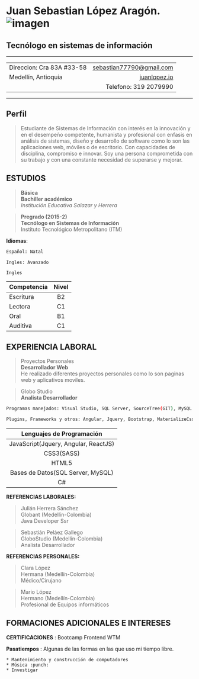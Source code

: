 Juan Sebastian López Aragón.   ![imagen](http://placeimg.com/320/200/people)
============
## Tecnólogo en sistemas de información
-------------------   		 	    ----------------------------
|  |  |
| :------ | ------: |
| Direccion: Cra 83A #33-58 | sebastian77790@gmail.com |
| Medellín, Antioquia | [juanlopez.io](https://juanlopez.io) |
|  | Telefono: 319 2079990 |
-------------------     		    ----------------------------


Perfil
---------

>Estudiante de Sistemas de Información con interés en la innovación y en el desempeño competente, humanista y profesional con enfasis en análisis de sistemas, diseño y desarrollo de software como lo son las aplicaciones web, móviles o de escritorio. Con capacidades de disciplina, compromiso e innovar.
Soy una persona comprometida con su trabajo y con una constante necesidad de superarse y mejorar.

ESTUDIOS
---------
> **Básica**  
   **Bachiller académico**  
    *Institución Educativa Salazar y Herrera*  

> **Pregrado (2015-2)**  
   **Tecnólogo en Sistemas de Información**  
   Instituto Tecnológico Metropolitano (ITM)  

**Idiomas**:                     
```sh
Español: Natal
```
```sh
Ingles: Avanzado
```

`Ingles`  

| Competencia | Nivel |
| :------ | :------: |
| Escritura | B2 |
| Lectora | C1 |
| Oral | B1 |
| Auditiva | C1 |

EXPERIENCIA LABORAL
----------
> Proyectos Personales  
  **Desarrollador Web**  
	He realizado diferentes proyectos personales como lo son paginas web y	aplicativos moviles.  

> Globo Studio  
  **Analista Desarrollador**  

```sh			
Programas manejados: Visual Studio, SQL Server, SourceTree(GIT), MySQL WorkBench, IntelliJ IDEA, Atom.IO ...
```

```sh
Plugins, Frameworks y otros: Angular, Jquery, Bootstrap, MaterializeCss, Foundation, SASS,  JSON, entre otros.
```      

| Lenguajes de Programación |
| :------: |
| JavaScript(Jquery, Angular, ReactJS) |
| CSS3(SASS) |
| HTML5 |
| Bases de Datos(SQL Server, MySQL) |
| C# |

**REFERENCIAS LABORALES:**

>Julián Herrera Sánchez  
Globant (Medellín-Colombia)  
Java Developer Ssr  


>Sebastián Peláez Gallego  
GloboStudio (Medellín-Colombia)  
Analista Desarrollador  


**REFERENCIAS PERSONALES:**

>Clara López  
Hermana (Medellín-Colombia)  
Médico/Cirujano  

>Mario López  
Hermano (Medellín-Colombia)  
Profesional de Equipos informáticos   



FORMACIONES ADICIONALES E INTERESES
--------------------

**CERTIFICACIONES**
:   Bootcamp Frontend WTM

**Pasatiempos**
:   Algunas de las formas en las que uso mi tiempo libre.

    * Mantenimiento y construcción de computadores
    * Música :punch:
    * Investigar
